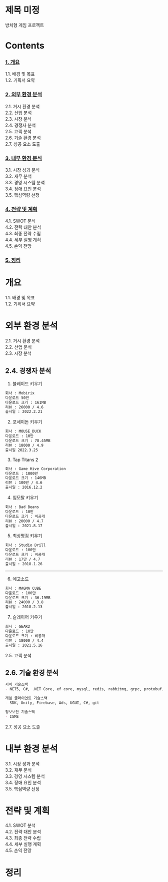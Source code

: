# 제목 미정
방치형 게임 프로젝트

# Contents
### [1. 개요](#개요)          
1.1. 배경 및 목표           
1.2. 기획서 요약                 

### [2. 외부 환경 분석](#외부-환경-분석)              
2.1. 거시 환경 분석              
2.2. 산업 분석            
2.3. 시장 분석               
2.4. 경쟁자 분석             
2.5. 고객 분석            
2.6. 기술 환경 분석                
2.7. 성공 요소 도출                 

### [3. 내부 환경 분석](#내부-환경-분석)             
3.1. 시장 성과 분석            
3.2. 재무 분석       
3.3. 경영 시스템 분석       
3.4. 장애 요인 분석               
3.5. 핵심역량 선정                 

### [4. 전략 및 계획](#전략-및-계획)               
4.1. SWOT 분석             
4.2. 전략 대안 분석                            
4.3. 최종 전략 수립      
4.4. 세부 실행 계획               
4.5. 손익 전망               

### [5. 정리](#정리)              

# 개요
1.1. 배경 및 목표           
1.2. 기획서 요약   

# 외부 환경 분석
2.1. 거시 환경 분석              
2.2. 산업 분석            
2.3. 시장 분석               
## 2.4. 경쟁자 분석   

1. 블레이드 키우기
```markdown
회사 : Mobirix
다운로드 50만
다운로드 크기 : 161MB
리뷰 : 26000 / 4.6
출시일 : 2022.2.21
```

2. 포세이돈 키우기
```markdown
회사 : MOUSE_DUCK
다운로드 : 10만
다운로드 크기 : 78.45MB
리뷰 : 18000 / 4.9
출시일 2022.3.25
```

3. Tap Titans 2
```markdown
회사 : Game Hive Corporation
다운로드 : 1000만
다운로드 크기 : 146MB
리뷰 : 100만 / 4.6
출시일 : 2016.12.2
```

4. 임모탈 키우기
```markdown
회사 : Bad Beans
다운로드 : 10만
다운로드 크기 : 비공개
리뷰 : 20000 / 4.7
출시일 : 2021.8.17
```

5. 최상명검 키우기
```markdown
회사 : Studio Drill
다운로드 : 100만
다운로드 크기 : 비공개
리뷰 : 17만 / 4.7
출시일 : 2018.1.26
```

---

6. 에고소드 
```markdown
회사 : MAGMA CUBE
다운로드 : 100만
다운로드 크기 : 36.19MB
리뷰 : 24000 / 3.8
출시일 : 2018.2.13
```

7. 슬레이어 키우기
```markdown
회사 : GEAR2
다운로드 : 10만
다운로드 크기 : 비공개
리뷰 : 18000 / 4.4
출시일 : 2021.5.16
```

2.5. 고객 분석            


## 2.6. 기술 환경 분석                

```markdown
서버 기술스택
- NET5, C#, .NET Core, ef core, mysql, redis, rabbitmq, grpc, protobuf, ELK, git, react, aws, RDBMX, NoSQL

게임 클라이언트 기술스택
- SDK, Unity, Firebase, Ads, UGUI, C#, git

정보보안 기술스택
- ISMS
```

2.7. 성공 요소 도출                 

# 내부 환경 분석
3.1. 시장 성과 분석            
3.2. 재무 분석       
3.3. 경영 시스템 분석       
3.4. 장애 요인 분석               
3.5. 핵심역량 선정       

# 전략 및 계획
4.1. SWOT 분석             
4.2. 전략 대안 분석                            
4.3. 최종 전략 수립      
4.4. 세부 실행 계획               
4.5. 손익 전망       

# 정리

